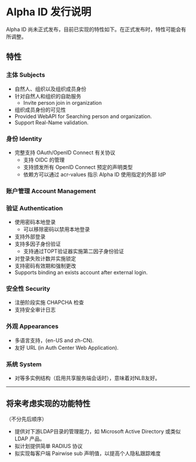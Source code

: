 # Alpha ID 发行说明

Alpha ID 尚未正式发布，目前已实现的特性如下。在正式发布时，特性可能会有所调整。

## 特性

### 主体 Subjects

* 自然人、组织以及组织成员身份
* 针对自然人和组织的自助服务
  * Invite person join in organization
* 组织成员身份的可见性
* Provided WebAPI for Searching person and organization.
* Support Real-Name validation.

### 身份 Identity

* 完整支持 OAuth/OpenID Connect 有关协议
  * 支持 OIDC 的管理
  * 支持颁发所有 OpenID Connect 预定的声明类型
  * 依赖方可以通过 acr-values 指示 Alpha ID 使用指定的外部 IdP

### 账户管理 Account Management

### 验证 Authentication

* 使用密码本地登录
  * 可以移除密码以禁用本地登录
* 支持外部登录
* 支持多因子身份验证
  * 支持通过TOPT验证器实施第二因子身份验证
* 对登录失败计数并实施锁定
* 支持密码有效期和强制更改
* Supports binding an exists account after external login.

### 安全性 Security

* 注册阶段实施 CHAPCHA 检查
* 支持安全审计日志

### 外观 Appearances

* 多语言支持，(en-US and zh-CN).
* 友好 URL (in Auth Center Web Application).

### 系统 System

* 对等多实例结构（启用共享服务端会话时），意味着对NLB友好。

-------

## 将来考虑实现的功能特性

（不分先后顺序）

* 提供对下游LDAP目录的管理能力，如 Microsoft Active Directory 或类似 LDAP 产品。
* 拟计划提供简单 RADIUS 协议
* 拟实现每客户端 Pairwise sub 声明值，以提高个人隐私跟踪难度